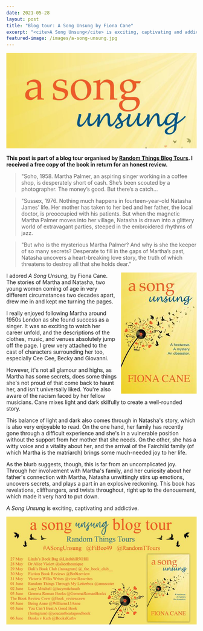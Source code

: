```yaml
---
date: 2021-05-28
layout: post
title: "Blog tour: A Song Unsung by Fiona Cane"
excerpt: "<cite>A Song Unsung</cite> is exciting, captivating and addictive."
featured-image: /images/a-song-unsung.jpg
---
```


![A Song Unsung](/images/a-song-unsung.jpg)

**This post is part of a blog tour organised by [Random Things Blog Tours](http://randomthingsthroughmyletterbox.blogspot.com/p/services-to-publishers-authors-blog.html). I received a free copy of the book in return for an honest review.**

> "Soho, 1958. Martha Palmer, an aspiring singer working in a coffee shop, is desperately short of cash. She’s been scouted by a photographer. The money’s good. But there’s a catch...

> "Sussex, 1976. Nothing much happens in fourteen-year-old Natasha James’ life. Her mother has taken to her bed and her father, the local doctor, is preoccupied with his patients. But when the magnetic Martha Palmer moves into her village, Natasha is drawn into a glittery world of extravagant parties, steeped in the embroidered rhythms of jazz.

> "But who is the mysterious Martha Palmer? And why is she the keeper of so many secrets? Desperate to fill in the gaps of Martha’s past, Natasha uncovers a heart-breaking love story, the truth of which threatens to destroy all that she holds dear."

<img src="/images/a-song-unsung-200.jpg" alt="A Song Unsung" style="float: right; margin-bottom: 10px; margin-left: 10px;">

I adored <cite>A Song Unsung</cite>, by Fiona Cane. The stories of Martha and Natasha, two young women coming of age in very different circumstances two decades apart, drew me in and kept me turning the pages.

I really enjoyed following Martha around 1950s London as she found success as a singer. It was so exciting to watch her career unfold, and the descriptions of the clothes, music, and venues absolutely jump off the page. I grew very attached to the cast of characters surrounding her too, especially Cee Cee, Becky and Giovanni.

However, it's not all glamour and highs, as Martha has some secrets, does some things she's not proud of that come back to haunt her, and isn't universally liked. You're also aware of the racism faced by her fellow musicians. Cane mixes light and dark skilfully to create a well-rounded story.

This balance of light and dark also comes through in Natasha's story, which is also very enjoyable to read. On the one hand, her family has recently gone through a difficult experience and she's in a vulnerable position without the support from her mother that she needs. On the other, she has a witty voice and a vitality about her, and the arrival of the Fairchild family (of which Martha is the matriarch) brings some much-needed joy to her life.

As the blurb suggests, though, this is far from an uncomplicated joy. Through her involvement with Martha's family, and her curiosity about her father's connection with Martha, Natasha unwittingly stirs up emotions, uncovers secrets, and plays a part in an explosive reckoning. This book has revelations, cliffhangers, and twists throughout, right up to the denouement, which made it very hard to put down.

<cite>A Song Unsung</cite> is exciting, captivating and addictive.

![A Song Unsung blog tour banner](/images/a-song-unsung-banner.jpg)
